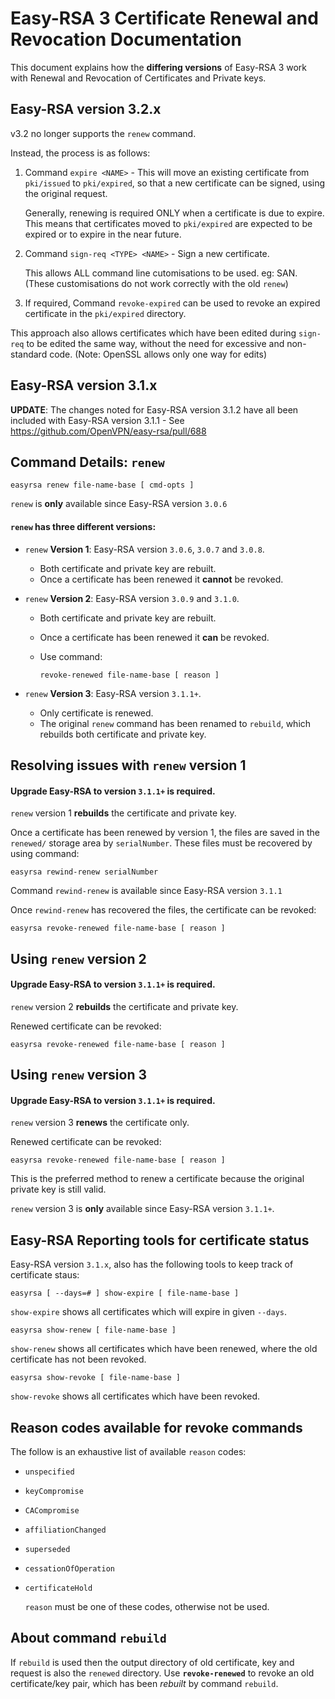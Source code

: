 Easy-RSA 3 Certificate Renewal and Revocation Documentation
===========================================================

This document explains how the **differing versions** of Easy-RSA 3 work
with Renewal and Revocation of Certificates and Private keys.

Easy-RSA version 3.2.x
----------------------
v3.2 no longer supports the `renew` command.

Instead, the process is as follows:
1. Command `expire <NAME>` - This will move an existing certificate
   from `pki/issued` to `pki/expired`, so that a new certificate
   can be signed, using the original request.

   Generally, renewing is required ONLY when a certificate is due to
   expire. This means that certificates moved to `pki/expired` are
   expected to be expired or to expire in the near future.

2. Command `sign-req <TYPE> <NAME>` - Sign a new certificate.

   This allows ALL command line cutomisations to be used. eg: SAN.
   (These customisations do not work correctly with the old `renew`)

3. If required, Command `revoke-expired` can be used to revoke an
   expired certificate in the `pki/expired` directory.

This approach also allows certificates which have been edited during
`sign-req` to be edited the same way, without the need for excessive
and non-standard code. (Note: OpenSSL allows only one way for edits)


Easy-RSA version 3.1.x
----------------------

**UPDATE**:
The changes noted for Easy-RSA version 3.1.2 have all been included with
Easy-RSA version 3.1.1 - See https://github.com/OpenVPN/easy-rsa/pull/688

Command Details: `renew`
------------------------

    easyrsa renew file-name-base [ cmd-opts ]

`renew` is **only** available since Easy-RSA version `3.0.6`

#### `renew` has three different versions:

 *  `renew` **Version 1**: Easy-RSA version `3.0.6`, `3.0.7` and `3.0.8`.
    - Both certificate and private key are rebuilt.
    - Once a certificate has been renewed it **cannot** be revoked.

 *  `renew` **Version 2**: Easy-RSA version `3.0.9` and `3.1.0`.
    - Both certificate and private key are rebuilt.
    - Once a certificate has been renewed it **can** be revoked.
    - Use command:

        `revoke-renewed file-name-base [ reason ]`

 *  `renew` **Version 3**: Easy-RSA version `3.1.1+`.
    - Only certificate is renewed.
    - The original `renew` command has been renamed to `rebuild`, which
      rebuilds both certificate and private key.


Resolving issues with `renew` version 1
---------------------------------------

#### Upgrade Easy-RSA to version `3.1.1+` is required.

`renew` version 1 **rebuilds** the certificate and private key.

Once a certificate has been renewed by version 1, the files are saved in the
`renewed/` storage area by `serialNumber`. These files must be recovered by
using command:

    easyrsa rewind-renew serialNumber

Command `rewind-renew` is available since Easy-RSA version `3.1.1`

Once `rewind-renew` has recovered the files, the certificate can be revoked:

    easyrsa revoke-renewed file-name-base [ reason ]


Using `renew` version 2
-----------------------

#### Upgrade Easy-RSA to version `3.1.1+` is required.

`renew` version 2 **rebuilds** the certificate and private key.

Renewed certificate can be revoked:

    easyrsa revoke-renewed file-name-base [ reason ]


Using `renew` version 3
-----------------------

#### Upgrade Easy-RSA to version `3.1.1+` is required.

`renew` version 3 **renews** the certificate only.

Renewed certificate can be revoked:

    easyrsa revoke-renewed file-name-base [ reason ]

This is the preferred method to renew a certificate because the original
private key is still valid.

`renew` version 3 is **only** available since Easy-RSA version `3.1.1+`.


Easy-RSA Reporting tools for certificate status
-----------------------------------------------

Easy-RSA version `3.1.x`, also has the following tools to keep track of
certificate staus:

    easyrsa [ --days=# ] show-expire [ file-name-base ]

  `show-expire` shows all certificates which will expire in given `--days`.

    easyrsa show-renew [ file-name-base ]

  `show-renew` shows all certificates which have been renewed, where the old
  certificate has not been revoked.

    easyrsa show-revoke [ file-name-base ]

  `show-revoke` shows all certificates which have been revoked.


Reason codes available for revoke commands
------------------------------------------

The follow is an exhaustive list of available `reason` codes:
- `unspecified`
- `keyCompromise`
- `CACompromise`
- `affiliationChanged`
- `superseded`
- `cessationOfOperation`
- `certificateHold`

  `reason` must be one of these codes, otherwise not be used.


About command `rebuild`
-----------------------

If `rebuild` is used then the output directory of old certificate, key and
request is also the `renewed` directory.  Use **`revoke-renewed`** to revoke
an old certificate/key pair, which has been _rebuilt_ by command `rebuild`.

